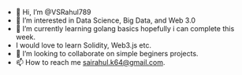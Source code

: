 - 👋 Hi, I’m @VSRahul789
- 👀 I’m interested in Data Science, Big Data, and Web 3.0
- 🌱 I’m currently learning golang basics hopefully i can complete this week.
-    I would love to learn Solidity, Web3.js etc.
- 💞️ I’m looking to collaborate on  simple beginers projects.
- 📫 How to reach me <sairahul.k64@gmail.com>.

<!---
VSRahul789/VSRahul789 is a ✨ special ✨ repository because its `README.md` (this file) appears on your GitHub profile.
You can click the Preview link to take a look at your changes.
--->
